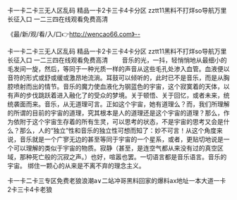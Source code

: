 卡一卡二卡三无人区乱码
精品一卡2卡三卡4卡分区
zztt11黑料不打烊so导航万里长征入口
一二三四在线观看免费高清


《最/新/观/看/入/口👉http://wencao66.com》--

卡一卡二卡三无人区乱码
精品一卡2卡三卡4卡分区
zztt11黑料不打烊so导航万里长征入口
一二三四在线观看免费高清
　　音乐的光，一抖，轻悄悄地从最细小的毛发间一旋，然后，等同于一种光质一样的声音从这些毛孔处渗入血管。血液便以音符的形式或舒或缓或激昂地流淌。耳鼓可以倾听的，此时已不是音乐，而是从胸腔喷射而出的情节。音乐的魔力使血液化为钢蓝色的宇宙，这个寂寞着的天体，以有声的步伐跳跃着进入融化了的受众的梦境。关于顿悟、关于回忆，或者未来，统统袭面而来。音乐，从无道理可言。正如这个宇宙，她有道理么？而，我们所理解的所谓的目前的宇宙的道理，究其根本是人的道理还是这个宇宙的道理？那么，作为依附于这个宇宙生存着的所有生灵，可以思考的状态，不是宇宙的思考又会是什么？那么，人的“独立”性和音乐的独立性可想而知了：妙不可言！从这个角度来说，音乐就是一个广寥无边的甚至等同于宇宙的一个星系，或者，更贴切地说是一个可以理解的类似于宇宙的物质。寂静（甚至，是连空气都从来没有过的真空区域，那种死亡般的沉寂之声。）也好，喧嚣也罢。一切语言都是音乐语言。音乐的宇宙。
绑住一颗心的从来是不离不弃的理念主义。





卡一卡二卡三专区免费老狼浪潮a∨二站冲哥黑料回家的爆料ax地址一本大道一卡2卡三卡4卡老狼
